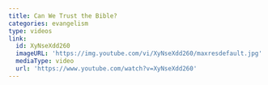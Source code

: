 ```yaml
---
title: Can We Trust the Bible?
categories: evangelism
type: videos
link:
  id: XyNseXdd260
  imageURL: 'https://img.youtube.com/vi/XyNseXdd260/maxresdefault.jpg'
  mediaType: video
  url: 'https://www.youtube.com/watch?v=XyNseXdd260'
---
```

